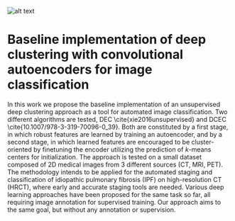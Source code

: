 ![alt text](https://github.com/fquaren/Deep-Clustering-with-Convolutional-Autoencoders/blob/master/scans.svg?raw=true)

# Baseline implementation of deep clustering with convolutional autoencoders for image classification

In this work we propose the baseline implementation of an unsupervised deep clustering approach as a tool for automated image classification. Two different algorithms are tested, DEC \cite{xie2016unsupervised} and DCEC \cite{10.1007/978-3-319-70096-0_39}. Both are constituted by a first stage, in which robust features are learned by training an autoencoder, and by a second stage, in which learned features are encouraged to be cluster-oriented by finetuning the encoder utilizing the prediction of $k$-means centers for initialization. The approach is tested on a small dataset composed of 2D medical images from 3 different sources (CT, MRI, PET). The methodology intends to be applied for the automated staging and classification of idiopathic pulmonary fibrosis (IPF) on high-resolution CT (HRCT), where early and accurate staging tools are needed. Various deep learning approaches have been proposed for the same task so far, all requiring image annotation for supervised training. Our approach aims to the same goal, but without any annotation or supervision.
